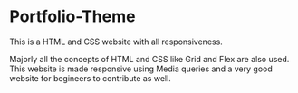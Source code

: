 # Portfolio-Theme
This is a HTML and CSS website with all responsiveness.

Majorly all the concepts of HTML and CSS like Grid and Flex are also used.
This website is made responsive using Media queries and a very good website for begineers to contribute as well.
